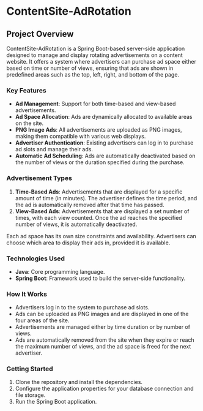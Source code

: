 # ContentSite-AdRotation

## Project Overview
ContentSite-AdRotation is a Spring Boot-based server-side application designed to manage and display rotating advertisements on a content website. It offers a system where advertisers can purchase ad space either based on time or number of views, ensuring that ads are shown in predefined areas such as the top, left, right, and bottom of the page.

### Key Features
- **Ad Management**: Support for both time-based and view-based advertisements.
- **Ad Space Allocation**: Ads are dynamically allocated to available areas on the site.
- **PNG Image Ads**: All advertisements are uploaded as PNG images, making them compatible with various web displays.
- **Advertiser Authentication**: Existing advertisers can log in to purchase ad slots and manage their ads.
- **Automatic Ad Scheduling**: Ads are automatically deactivated based on the number of views or the duration specified during the purchase.
  
### Advertisement Types
1. **Time-Based Ads**: Advertisements that are displayed for a specific amount of time (in minutes). The advertiser defines the time period, and the ad is automatically removed after that time has passed.
2. **View-Based Ads**: Advertisements that are displayed a set number of times, with each view counted. Once the ad reaches the specified number of views, it is automatically deactivated.

Each ad space has its own size constraints and availability. Advertisers can choose which area to display their ads in, provided it is available.

### Technologies Used
- **Java**: Core programming language.
- **Spring Boot**: Framework used to build the server-side functionality.
  
### How It Works
- Advertisers log in to the system to purchase ad slots.
- Ads can be uploaded as PNG images and are displayed in one of the four areas of the site.
- Advertisements are managed either by time duration or by number of views.
- Ads are automatically removed from the site when they expire or reach the maximum number of views, and the ad space is freed for the next advertiser.

### Getting Started
1. Clone the repository and install the dependencies.
2. Configure the application properties for your database connection and file storage.
3. Run the Spring Boot application.

